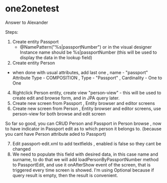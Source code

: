 # one2onetest
Answer to Alexander

Steps:
1. Create entity Passport
   - @NamePattern("%s|passportNumber") or in the visual designer Instance name should be %s|passportNumber (this will be used to display the data in the lookup field)  
3. Create entity Person
  - when done with usual attributes, add last one , name - "passport" Attribute Type - COMPOSITION , Type - "Passport" , Cardinality - One to One
4. Rightclick Person entity, create view "person-view"  - this will be used to create edit and browse form, and in JPA query later.   
5. Create new screen from Passport , Entity browser and editor screens
6. Create new screen from Person , Entity browser and editor screens, use person-view for both browse and edit screen

So far so good, you can CRUD Person and Passport in Person browse , now to have indicator in Passport edit as to which person it belongs to.
(because you cant have Person attribute aded to Passport)

7. Edit passport-edit.xml to add textfields , enabled is false so they cant be changed
                    <textField id="personNameField" enable="false" caption="Name"/>
                    <textField id="personSurnameField" enable="false" caption="Surname"/>
8. We need to populate this field with desired data, in this case name and surname, to do that we will add loadPersonByPassportNumber method to PassportEdit,
    and use it onAfterShow event of the screen, that is triggered every time screen is showed. I'm using Optional because if query result is empty,
    then the result is convenient.                     
    
